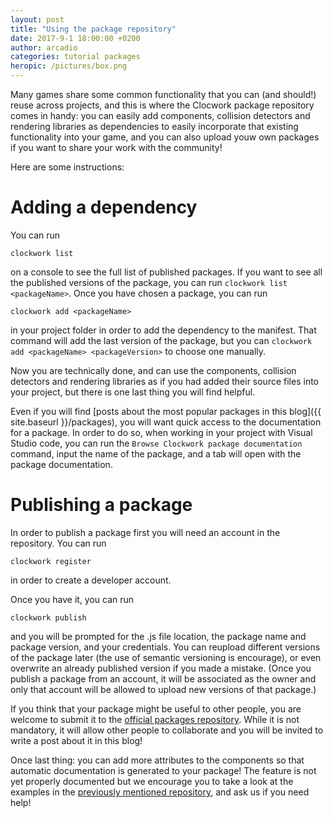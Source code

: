 ```yaml
---
layout: post
title: "Using the package repository"
date: 2017-9-1 18:00:00 +0200
author: arcadio
categories: tutorial packages
heropic: /pictures/box.png
---
```


Many games share some common functionality that you can (and should!) reuse across projects, and this is where the Clocwork package repository comes in handy: you can easily add components, collision detectors and rendering libraries as dependencies to easily incorporate that existing functionality into your game, and you can also upload youw own packages if you want to share your work with the community!

Here are some instructions:

# Adding a dependency

You can run 

`clockwork list`

on a console to see the full list of published packages. If you want to see all the published versions of the package, you can run `clockwork list <packageName>`. Once you have chosen a package, you can run

`clockwork add <packageName>`

in your project folder in order to add the dependency to the manifest. That command will add the last version of the package, but you can `clockwork add <packageName> <packageVersion>` to choose one manually.

Now you are technically done, and can use the components, collision detectors and rendering libraries as if you had added their source files into your project, but there is one last thing you will find helpful.

Even if you will find [posts about the most popular packages in this blog]({{ site.baseurl }}/packages), you will want quick access to the documentation for a package. In order to do so, when working in your project with Visual Studio code, you can run the `Browse Clockwork package documentation` command, input the name of the package, and a tab will open with the package documentation.

# Publishing a package

In order to publish a package first you will need an account in the repository. You can run

`clockwork register`

in order to create a developer account.

Once you have it, you can run

`clockwork publish`

and you will be prompted for the .js file location, the package name and package version, and your credentials. You can reupload different versions of the package later (the use of semantic versioning is encourage), or even overwrite an already published version if you made a mistake. (Once you publish a package from an account, it will be associated as the owner and only that account will be allowed to upload new versions of that package.)

If you think that your package might be useful to other people, you are welcome to submit it to the [official packages repository](https://github.com/ClockworkDev/OfficialClockworkPackages). While it is not mandatory, it will allow other people to collaborate and you will be invited to write a post about it in this blog!

Once last thing: you can add more attributes to the components so that automatic documentation is generated to your package! The feature is not yet properly documented but we encourage you to take a look at the examples in the [previously mentioned repository](https://github.com/ClockworkDev/OfficialClockworkPackages), and ask us if you need help!